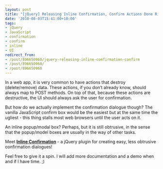 ```yaml
---
layout: post
title: "[jQuery] Releasing Inline Confirmation, Confirm Actions Done Right"
date: '2010-08-03T15:41:00+10:00'
tags:
- jQuery
- JavaScript
- confirmation
- confirm
- inline
- UI
redirect_from:
- /post/896650960/jquery-releasing-inline-confirmation-confirm
- /post/896650960/
- /post/896650960
---
```

In a web app, it is very common to have actions that destroy (delete/remove) data. These actions, if you don’t already know, should always map to POST methods. On top of that, because these actions are destructive, the UI should always ask the user for confirmation.

But how do we actually implement the confirmation dialogue though? The vanilla JavaScript confirm box would be the easiest but at the same time the ugliest - this thing stalls most web browsers until the user acts on it.

An inline popup/modal box? Perhaps, but it is still obtrusive, in the sense that the popup/model boxes are usually in the way of other tasks.

Meet [**Inline Confirmation**](http://github.com/fredwu/jquery-inline-confirmation) - a jQuery plugin for creating easy, less obtrusive confirmation dialogues!

Feel free to give it a spin. I will add more documentation and a demo when and if I have time. ;)

